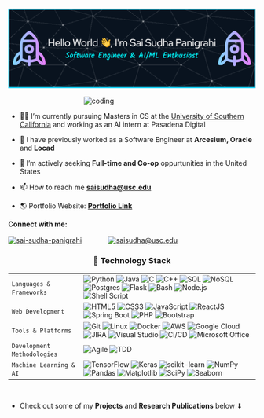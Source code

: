 ![Header](./github-header-image-ssp.png)
<!--
<h2 align="center">Hello World 👋, I'm Sai Sudha Panigrahi</h2>
<h3 align="center">An Experienced Full-Stack Software Engineer & AI/ML Enthusiast</h3>
-->
<img align="right" alt="coding" width="350" src="https://cdn.dribbble.com/users/1364029/screenshots/16093268/media/68e82a7fb4904614a9066d6b540c14b2.gif">

</br>

- 👨‍💻 I’m currently pursuing Masters in CS at the [University of Southern California](https://www.usc.edu/) and working as an AI intern at Pasadena Digital

- 💼 I have previously worked as a Software Engineer at **Arcesium, Oracle** and **Locad** 

- 🔭 I’m actively seeking **Full-time and Co-op** oppurtunities in the United States
  
- 📫 How to reach me **saisudha@usc.edu**

- 🌎 Portfolio Website: **[Portfolio Link](https://saisudhapanigrahi.netlify.app/)**


<h4 align="left" style="display: inline;">Connect with me:</h4> <p align="left">
<a href="https://linkedin.com/in/sai-sudha-panigrahi" target="blank" style="margin-right: 50px;"><img align="center" src="https://upload.wikimedia.org/wikipedia/commons/8/81/LinkedIn_icon.svg" height="40" width="40" alt="sai-sudha-panigrahi" /></a>
<a href="mailto:saisudha@usc.edu" target="blank"><img align="center" src="https://upload.wikimedia.org/wikipedia/commons/7/7e/Gmail_icon_%282020%29.svg" height="30" width="40" alt="saisudha@usc.edu" /></a>
</p>


<h3 align="center">🚀 Technology Stack</h3>

|               |           |
|       ---     |    ---    |
| `Languages & Frameworks`   | ![Python](https://img.shields.io/badge/python-3670A0?style=for-the-badge&logo=python&logoColor=ffdd54) ![Java](https://img.shields.io/badge/-java-%23ED8B00?style=for-the-badge&logo=Java&logoColor=white) ![C](https://img.shields.io/badge/C-%23276DC3.svg?style=for-the-badge&logo=c&logoColor=white) ![C++](https://img.shields.io/badge/-C++-034D9A?style=for-the-badge&logo=c%2B%2B) ![SQL](https://img.shields.io/badge/SQL-4479A1?style=for-the-badge&logo=mysql&logoColor=white) ![NoSQL](https://img.shields.io/badge/NoSQL-005571?style=for-the-badge&logo=mongodb&logoColor=white) ![Postgres](https://img.shields.io/badge/postgres-%23316192.svg?style=for-the-badge&logo=postgresql&logoColor=white) ![Flask](https://img.shields.io/badge/flask-%23000.svg?style=for-the-badge&logo=flask&logoColor=white) ![Bash](https://img.shields.io/badge/Bash-121011?style=for-the-badge&logo=gnubash&logoColor=white) ![Node.js](https://img.shields.io/badge/node.js-6DA55F?style=for-the-badge&logo=node.js&logoColor=white)  ![Shell Script](https://img.shields.io/badge/shell_script-%23121011.svg?style=for-the-badge&logo=gnu-bash&logoColor=white) |
| `Web Development`     | ![HTML5](https://img.shields.io/badge/-HTML5-CC2400?style=for-the-badge&logo=html5&logoColor=white) ![CSS3](https://img.shields.io/badge/-CSS3-E24800?style=for-the-badge&logo=css3) ![JavaScript](https://img.shields.io/badge/-JavaScript-FE7601?style=for-the-badge&logo=javascript) ![ReactJS](https://img.shields.io/badge/-ReactJS-61DAFB?style=for-the-badge&logo=react&logoColor=white) ![Spring Boot](https://img.shields.io/badge/Spring_Boot-6DB33F?style=for-the-badge&logo=spring&logoColor=white) ![PHP](https://img.shields.io/badge/-PHP-CC2400?style=for-the-badge&logo=php&logoColor=white) ![Bootstrap](https://img.shields.io/badge/bootstrap-FE9A00?style=for-the-badge&logo=bootstrap&logoColor=white) |
| `Tools & Platforms`       | ![Git](https://img.shields.io/badge/Git-682181?style=for-the-badge&logo=git&logoColor=white) ![Linux](https://img.shields.io/badge/Linux-FCC624?style=for-the-badge&logo=linux&logoColor=black) ![Docker](https://img.shields.io/badge/Docker-2496ED?style=for-the-badge&logo=docker&logoColor=white) ![AWS](https://img.shields.io/badge/AWS-%23FF9900.svg?style=for-the-badge&logo=amazon-aws&logoColor=white) ![Google Cloud](https://img.shields.io/badge/GoogleCloud-%234285F4.svg?style=for-the-badge&logo=google-cloud&logoColor=white) ![JIRA](https://img.shields.io/badge/JIRA-0052CC?style=for-the-badge&logo=jira&logoColor=white) ![Visual Studio](https://img.shields.io/badge/Visual_Studio-5D1A60?style=for-the-badge&logo=visual%20studio&logoColor=white) ![CI/CD](https://img.shields.io/badge/CI/CD-%23007ACC.svg?style=for-the-badge&logo=githubactions&logoColor=white) ![Microsoft Office](https://img.shields.io/badge/Microsoft_Office-D83B01?style=for-the-badge&logo=microsoft-office&logoColor=white) |
| `Development Methodologies` | ![Agile](https://img.shields.io/badge/Agile-0175C2?style=for-the-badge&logo=scrumalliance&logoColor=white) ![TDD](https://img.shields.io/badge/Test_Driven_Development-DC143C?style=for-the-badge&logo=testing-library&logoColor=white) |
| `Machine Learning & AI` | ![TensorFlow](https://img.shields.io/badge/TensorFlow-%23FF6F00.svg?style=for-the-badge&logo=TensorFlow&logoColor=white) ![Keras](https://img.shields.io/badge/Keras-%23D00000.svg?style=for-the-badge&logo=Keras&logoColor=white) ![scikit-learn](https://img.shields.io/badge/scikit--learn-%23F7931E.svg?style=for-the-badge&logo=scikit-learn&logoColor=white) ![NumPy](https://img.shields.io/badge/numpy-%23013243.svg?style=for-the-badge&logo=numpy&logoColor=white) ![Pandas](https://img.shields.io/badge/pandas-%23150458.svg?style=for-the-badge&logo=pandas&logoColor=white) ![Matplotlib](https://img.shields.io/badge/Matplotlib-%233F4F75.svg?style=for-the-badge&logo=plotly&logoColor=white) ![SciPy](https://img.shields.io/badge/SciPy-%230C55A5.svg?style=for-the-badge&logo=scipy&logoColor=%white) ![Seaborn](https://img.shields.io/badge/Seaborn-%230C55A5.svg?style=for-the-badge&logo=scipy&logoColor=%white) |

</br>

- Check out some of my **Projects** and **Research Publications** below ⬇
